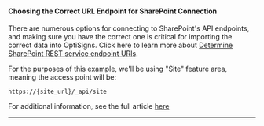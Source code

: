 #### Choosing the Correct URL Endpoint for SharePoint Connection

There are numerous options for connecting to SharePoint's API endpoints, and making sure you have the correct one is critical for importing the correct data into OptiSigns. Click here to learn more about [Determine SharePoint REST service endpoint URIs](https://learn.microsoft.com/en-us/sharepoint/dev/sp-add-ins/determine-sharepoint-rest-service-endpoint-uris?tabs=http).

For the purposes of this example, we'll be using "Site" feature area, meaning the access point will be:
    
    
    https://{site_url}/_api/site

For additional information, see the full article [here](https://support.optisigns.com/hc/en-us/articles/35337746613139)

---
